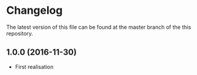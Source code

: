 # Changelog

The latest version of this file can be found at the master branch of the this repository.

## 1.0.0 (2016-11-30)
- First realisation

